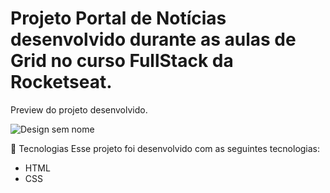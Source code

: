# Projeto Portal de Notícias desenvolvido durante as aulas de Grid no curso FullStack da Rocketseat.

Preview do projeto desenvolvido.

![Design sem nome](https://github.com/user-attachments/assets/58690705-35b1-4915-8286-07905339fe75)


🚀 Tecnologias
Esse projeto foi desenvolvido com as seguintes tecnologias:

- HTML
- CSS
